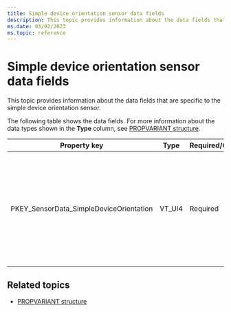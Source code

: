 ```yaml
---
title: Simple device orientation sensor data fields
description: This topic provides information about the data fields that are specific to the simple device orientation sensor.
ms.date: 03/02/2023
ms.topic: reference
---
```


# Simple device orientation sensor data fields

This topic provides information about the data fields that are specific to the simple device orientation sensor.

The following table shows the data fields. For more information about the data types shown in the **Type** column, see [PROPVARIANT structure](/windows/win32/api/propidlbase/ns-propidlbase-propvariant).

| Property key | Type | Required/Optional | Description |
|---|---|---|---|
| PKEY_SensorData_SimpleDeviceOrientation | VT_UI4 | Required | The orientation of the device. For example, whether or not the device is Portrait Up/Down, Landscape Left/Right etc. |

## Related topics

- [PROPVARIANT structure](/windows/win32/api/propidlbase/ns-propidlbase-propvariant)
